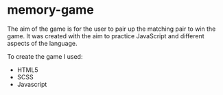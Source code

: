 # memory-game

The aim of the game is for the user to pair up the matching pair to win the game. 
It was created with the aim to practice JavaScript and different aspects of the language.

To create the game I used:
- HTML5
- SCSS
- Javascript
